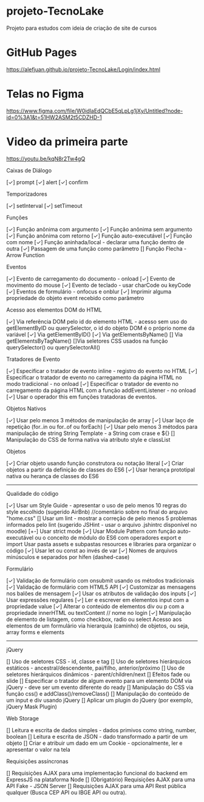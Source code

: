 # projeto-TecnoLake

Projeto para estudos com ideia de criação de site de cursos

# GitHub Pages

https://alefjuan.github.io/projeto-TecnoLake/Login/index.html

# Telas no Figma

https://www.figma.com/file/W0idlaEdQCbE5qLpLg1jXy/Untitled?node-id=0%3A1&t=51HW2ASM2t5CDZHD-1

# Video da primeira parte
https://youtu.be/kqN8r2Tw4gQ

Caixas de Diálogo

[✓] prompt
[✓] alert
[✓] confirm

Temporizadores

[✓] setInterval
[✓] setTimeout

Funções

[✓] Função anônima com argumento
[✓] Função anônima sem argumento
[✓] Função anônima com retorno
[✓] Função auto-executável
[✓] Função com nome
[✓] Função aninhada/local - declarar uma função dentro de outra
[✓] Passagem de uma função como parâmetro
[] Função Flecha - Arrow Function
 
Eventos

[✓] Evento de carregamento do documento - onload
[✓] Evento de movimento do mouse
[✓] Evento de teclado - usar charCode ou keyCode
[✓] Eventos de formulário - onfocus e onblur
[✓] Imprimir alguma propriedade do objeto event recebido como parâmetro

Acesso aos elementos DOM do HTML

[✓] Via referência DOM pelo id do elemento HTML - acesso sem uso do getElementByID ou querySelector, o id do objeto DOM é o próprio nome da variável
[✓] Via getElementByID()
[✓] Via getElementsByName()
[] Via getElementsByTagName()
[]Via seletores CSS usados na função querySelector() ou querySelectorAll()
 
Tratadores de Evento

[✓] Especificar o tratador de evento inline - registro do evento no HTML
[✓] Especificar o tratador de evento no carregamento da página HTML no modo tradicional - no onload
[✓] Especificar o tratador de evento no carregamento da página HTML com a função addEventListener - no onload
[✓] Usar o operador this em funções tratadoras de eventos.

Objetos Nativos

[✓] Usar pelo menos 3 métodos de manipulação de array
[✓] Usar laço de repetição (for..in ou for..of ou forEach)
[✓] Usar pelo menos 3 métodos para manipulação de string
String Template - a String com crase e ${}
[] Manipulação do CSS de forma nativa via atributo style e classList

Objetos

[✓] Criar objeto usando função construtora ou notação literal
[✓] Criar objetos a partir da definição de classes do ES6
[✓] Usar herança prototipal nativa ou herança de classes do ES6

-------------------------------------------------------------------------------------------------------------------------------
Qualidade do código

[✓] Usar um Style Guide - apresentar o uso de pelo menos 10 regras do style escolhido (sugerido AirBnb) //comentário sobre no final do arquivo "home.css"
[] Usar um lint - mostrar a correção de pelo menos 5 problemas informados pelo lint (sugerido JSHint - usar o arquivo .jshintrc disponível no moodle)
[+-] Usar strict mode
[✓] Usar Module Pattern com função auto-executável ou o conceito de módulo do ES6 com operadores export e import
 Usar pasta assets e subpastas resources e libraries para organizar o código
[✓] Usar let ou const ao invés de var
[✓] Nomes de arquivos minúsculos e separados por hífen (dashed-case)

Formulário

[✓] Validação de formulário com onsubmit usando os métodos tradicionais
[✓] Validação de formulário com HTML5 API
[✓] Customizar as mensagens nos balões de mensagem
[✓] Usar os atributos de validação dos inputs
[✓] Usar expressões regulares
[✓] Ler e escrever em elementos input com a propriedade value
[✓] Alterar o conteúdo de elementos div ou p com a propriedade innerHTML ou textContent // nome no login
[✓] Manipulação de elemento de listagem, como checkbox, radio ou select
 Acesso aos elementos de um formulário via hierarquia (caminho) de objetos, ou seja, array forms e elements
 
 ----------------------------------------------------------------------------------------------------------------------------
jQuery

 [] Uso de seletores CSS - id, classe e tag
 [] Uso de seletores hierárquicos estáticos - ancestral/descendente, pai/filho, anterior/próximo
 [] Uso de seletores hierárquicos dinâmicos - parent/children/next
 [] Efeitos fade ou slide
 [] Especificar o tratador de algum evento para um elemento DOM via jQuery - deve ser um evento diferente do ready
 [] Manipulação do CSS via função css() e addClass()/removeClass()
 [] Manipulação do conteúdo de um input e div usando jQuery
 [] Aplicar um plugin do jQuery (por exemplo, jQuery Mask Plugin)
 
Web Storage

 [] Leitura e escrita de dados simples - dados primivos como string, number, boolean
 [] Leitura e escrita de JSON - dado transformado a partir de um objeto
 [] Criar e atribuir um dado em um Cookie - opcionalmente, ler e apresentar o valor na tela
 
Requisições assíncronas

 [] Requisições AJAX para uma implementação funcional do backend em ExpressJS na plataforma Node
 [] (Obrigatório) Requisições AJAX para uma API Fake - JSON Server
 [] Requisições AJAX para uma API Rest pública qualquer (Busca CEP API ou IBGE API ou outra).





